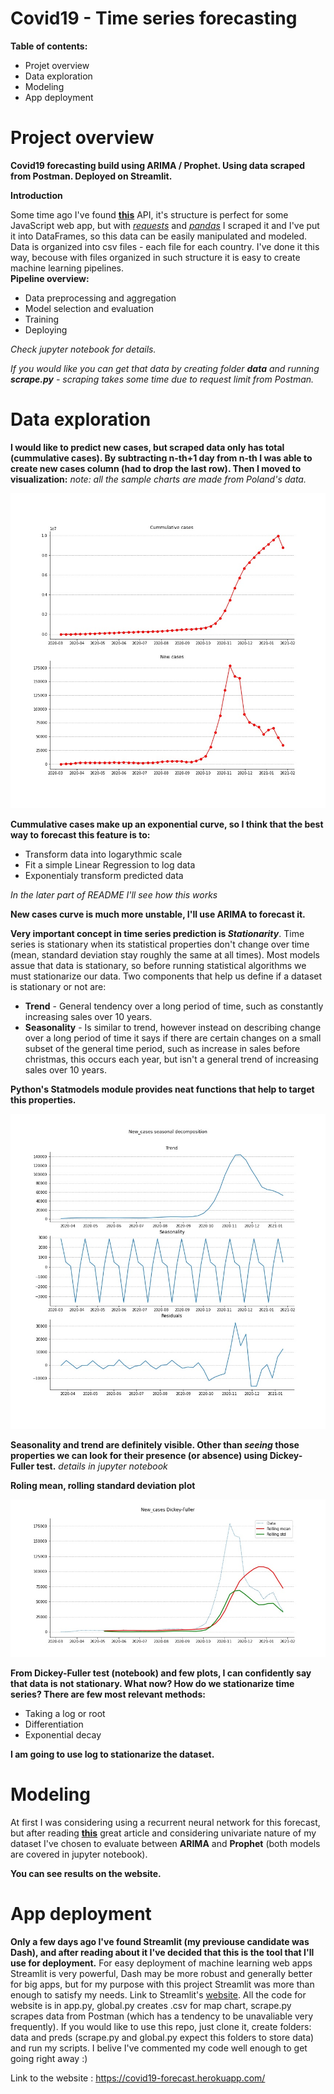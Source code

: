 # Covid19 - Time series forecasting

**Table of contents:**
* Projet overview
* Data exploration
* Modeling
* App deployment

# Project overview
**Covid19 forecasting build using ARIMA / Prophet. Using data scraped from Postman. Deployed on Streamlit.**

**Introduction**

Some time ago I've found <a href='https://documenter.getpostman.com/view/10808728/SzS8rjbc'><b>this</b></a> API, 
it's structure is perfect for some JavaScript web app, but with <a href='https://requests.readthedocs.io/en/master/'><i>requests</i></a> and <a href='https://pandas.pydata.org/'><i>pandas</i></a> I scraped it and I've put it into DataFrames, so this data can be easily manipulated and modeled. Data is organized into csv files - each file for each country. I've done it this way, becouse with files organized in such structure it is easy to create machine learning pipelines. <br> **Pipeline overview:**
* Data preprocessing and aggregation
* Model selection and evaluation 
* Training
* Deploying<br>

*Check jupyter notebook for details.*

*If you would like you can get that data by creating folder **data** and running **scrape.py** - scraping takes some time due to request limit from Postman.*

# Data exploration

**I would like to predict new cases, but scraped data only has total (cummulative cases). By subtracting n-th+1 day from n-th I was able to create new cases column (had to drop the last row). Then I moved to visualization:** *note: all the sample charts are made from Poland's data.*<br>


 <img src='https://github.com/ty-on-h12/covid19-timeseries/blob/master/utils/sample_chart.jpg' title="Sample charts">

**Cummulative cases make up an exponential curve, so I think that the best way to forecast this feature is to:**

* Transform data into logarythmic scale
* Fit a simple Linear Regression to log data
* Exponentialy transform predicted data

*In the later part of README I'll see how this works*

**New cases curve is much more unstable, I'll use ARIMA to forecast it.**

**Very important concept in time series prediction is *Stationarity***. Time series is stationary when its statistical properties don't change over time (mean, standard deviation stay roughly the same at all times). Most models assue that data is stationary, so before running statistical algorithms we must stationarize our data. Two components that help us define if a dataset is stationary or not are:

* **Trend** - General tendency over a long period of time, such as constantly increasing sales over 10 years.
* **Seasonality** - Is similar to trend, however instead on describing change over a long period of time it says if there are certain changes on a small subset of the general time period, such as increase in sales before christmas, this occurs each year, but isn't a general trend of increasing sales over 10 years.

**Python's Statmodels module provides neat functions that help to target this properties.**<br>

<img src='https://github.com/ty-on-h12/covid19-timeseries/blob/master/utils/seasonal.jpg' title="Sample charts">


**Seasonality and trend are definitely visible. Other than *seeing* those properties we can look for their presence (or absence) using Dickey-Fuller test.** *details in jupyter notebook*

**Roling mean, rolling standard deviation plot**

<img src='https://github.com/ty-on-h12/covid19-timeseries/blob/master/utils/roll.jpg' title="Sample charts">

**From Dickey-Fuller test (notebook) and few plots, I can confidently say that data is not stationary. What now? How do we stationarize time series? There are few most relevant methods:**

* Taking a log or root
* Differentiation
* Exponential decay

**I am going to use log to stationarize the dataset.**

# Modeling

At first I was considering using a recurrent neural network for this forecast, but after reading <a href='https://arxiv.org/pdf/1909.00590.pdf'><b>this</b></a> great article and considering univariate nature of my dataset I've chosen to evaluate between **ARIMA** and **Prophet** (both models are covered in jupyter notebook). 

**You can see results on the website.**

# App deployment
**Only a few days ago I've found Streamlit (my previouse candidate was Dash), and after reading about it I've decided that this is the tool that I'll use for deployment.** For easy deployment of machine learning web apps Streamlit is very powerful, Dash may be more robust and generally better for big apps, but for my purpose with this project Streamlit was more than enough to satisfy my needs. Link to Streamlit's <a href='https://www.streamlit.io/'>website</a>. All the code for website is in app.py, global.py creates .csv for map chart, scrape.py scrapes data from Postman (which has a tendency to be unavaliable very frequently). If you would like to use this repo, just clone it, create folders: data and preds (scrape.py and global.py expect this folders to store data) and run my scripts. I belive I've commented my code well enough to get going right away :)

Link to the website : https://covid19-forecast.herokuapp.com/
